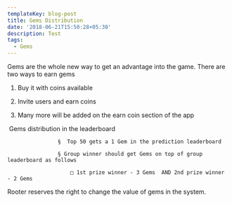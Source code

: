 ```yaml
---
templateKey: blog-post
title: Gems Distribution
date: '2018-06-21T15:50:28+05:30'
description: Test
tags:
  - Gems
---
```

Gems are the whole new way to get an advantage into the game.  There are two ways to earn gems

1. Buy it with coins available

2. Invite users and earn coins

3. Many more will be added on the earn coin section of the app

 Gems distribution in the leaderboard

					§  Top 50 gets a 1 Gem in the prediction leaderboard

					§ Group winner should get Gems on top of group leaderboard as follows 

						□ 1st prize winner - 3 Gems  AND 2nd prize winner - 2 Gems

Rooter reserves the right to change the value of gems in the system.
